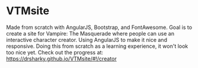 # VTMsite

Made from scratch with AngularJS, Bootstrap, and FontAwesome.
Goal is to create a site for Vampire: The Masquerade where people can use an interactive character creator.
Using AngularJS to make it nice and responsive.
Doing this from scratch as a learning experience, it won't look too nice yet.
Check out the progress at: https://drsharky.github.io/VTMsite/#!/creator
